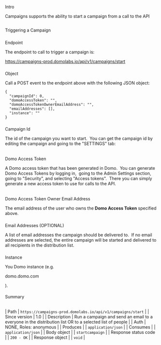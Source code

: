 


###
 Intro

Campaigns supports the ability to start a campaign from a call to the API

##
 Triggering a Campaign


#####
 Endpoint

The endpoint to call to trigger a campaign is:

https://campaigns-prod.domolabs.io/api/v1/campaigns/start


#####
 Object

Call a POST event to the endpoint above with the following JSON object:


```
{
  "campaignId": 0,
  "domoAccessToken": "",
  "domoAccessTokenOwnerEmailAddress": "",
  "emailAddresses": [],
  "instance": ""
}
```

#####
 Campaign Id

The id of the campaign you want to start.  You can get the campaign id by editing the campaign and going to the "SETTINGS" tab:


######
 Domo Access Token

A Domo access token that has been generated in Domo.  You can generate Domo Access Tokens by logging in,  going to the Admin Settings section, going to "Security", and selecting "Access tokens".  There you can simply generate a new access token to use for calls to the API.


######
 Domo Access Token Owner Email Address

The email address of the user who owns the
 **Domo Access Token**
 specified above.

#####
 Email Addresses (OPTIONAL)

A list of email addresses the campaign should be delivered to.  If no email addresses are selected, the entire campaign will be started and delivered to all recipients in the distribution list.

#####
 Instance

You Domo instance (e.g.

domo.domo.com

).

####
 Summary


|  |  |
| --- | --- |
|
 Path
  | `https://campaigns-prod.domolabs.io/api/v1/campaigns/start` |
|
 Since version
  |
 1.0
  |
|
 Description
  |
 Run a campaign and send an email to a everyone in the distribution list OR to a selected list of people
  |
|
 Auth
  |
 NONE, Roles: anonymous
  |
|
 Produces
  |
| `application/json`  |
|
 Consumes
  |
| `application/json`  |
|
 Body object
  |
| `startcampaign`  |
|
 Response status code
  |
| `200 - OK`  |
|
 Response object
  |
| `void`  |


